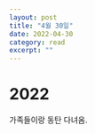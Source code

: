 ```yaml
---
layout: post
title: "4월 30일" 
date: 2022-04-30 
category: read 
excerpt: ""
---
```


# 2022

가족들이랑 동탄 다녀옴.
